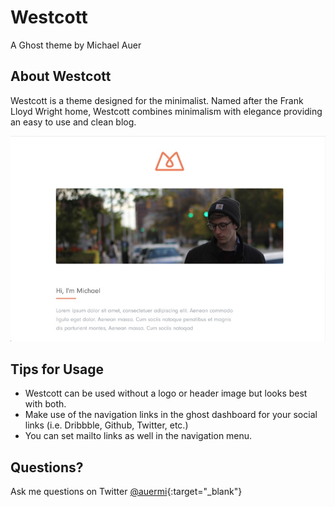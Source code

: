 # Westcott
A Ghost theme by Michael Auer

## About Westcott
Westcott is a theme designed for the minimalist. Named after the Frank Lloyd Wright home, Westcott combines minimalism with elegance providing an easy to use and clean blog.

![Westcott Preview](preview.jpg?raw=true "Westcott Preview")

## Tips for Usage
- Westcott can be used without a logo or header image but looks best with both.
- Make use of the navigation links in the ghost dashboard for your social links (i.e. Dribbble, Github, Twitter, etc.)
- You can set mailto links as well in the navigation menu.

## Questions?
Ask me questions on Twitter [@auermi](https://twitter.com/auermi/){:target="_blank"}
